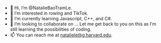 - 👋 Hi, I’m @NatalieBaoTramLe.
- 👀 I’m interested in rowing and TikTok.
- 🌱 I’m currently learning Javascript, C++, and C#.
- 💞️ I’m looking to collaborate on ... Let me get back to you on this as I'm still learning the possibilities of coding.
- 📫 You can reach me at nataliele@g.harvard.edu.

<!---
NatalieBaoTramLe/NatalieBaoTramLe is a ✨ special ✨ repository because its `README.md` (this file) appears on your GitHub profile.
You can click the Preview link to take a look at your changes.
--->

